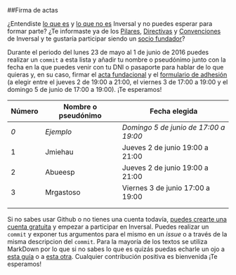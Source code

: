 ##Firma de actas

¿Entendiste [lo que es](https://github.com/inversal/Inversal-Org/blob/master/Bienvenida_a_Inversal.md) y [lo que no es](https://github.com/inversal/Inversal-Org/blob/master/Lo_que_Inversal_no_es.md) Inversal y no puedes esperar para formar parte? ¿Te informaste ya de los [Pilares](https://github.com/inversal/Inversal-Org/blob/master/Pilares_fundacionales.md), [Directivas](https://github.com/inversal/Inversal-Org/tree/master/Directivas) y [Convenciones](https://github.com/inversal/Inversal-Org/tree/master/Convenciones) de Inversal y te gustaría participar siendo un [socio fundador](https://github.com/inversal/Inversal-Org/blob/master/Directivas/Directiva_de_Participaci%C3%B3n.md)? 

Durante el periodo del lunes 23 de mayo al 1 de junio de 2016 puedes realizar un `commit` a esta lista y añadir tu nombre o pseudónimo junto con la fecha en la que puedes venir con tu DNI o pasaporte para hablar de lo que quieras y, en su caso, firmar el [acta fundacional](https://github.com/inversal/Inversal-Org/blob/master/meta.Inversal.LINK/Asociacion%20Autonomica/Estatutos/Acta%20Fundacional.doc?raw=true) y el [formulario de adhesión](https://github.com/inversal/Inversal-Org/blob/master/meta.Inversal.LINK/Formulario_de_Adhesion.md) (a elegir entre el jueves 2 de 19:00 a 21:00, el viernes 3 de 17:00 a 19:00 y el domingo 5 de junio de 17:00 a 19:00). ¡Te esperamos!

|Número|Nombre o pseudónimo|Fecha elegida|
| ------------- | ------------- | ------------- |
|_0_|_Ejemplo_|_Domingo 5 de junio de 17:00 a 19:00_|
|1|Jmiehau|Jueves 2 de junio 19:00 a 21:00|
|2|Abueesp|Jueves 2 de junio 19:00 a 21:00|
|3|Mrgastoso|Viernes 3 de junio 17:00 a 19:00|
||||
||||




Si no sabes usar Github o no tienes una cuenta todavía, [puedes crearte una cuenta gratuita](https://conociendogithub.readthedocs.io/en/latest/data/dinamica-de-uso/) y empezar a participar en Inversal. Puedes realizar un `commit` y exponer tus argumentos para el mismo en un *issue* o a través de la misma descripcion del `commit`. Para la mayoría de los textos se utiliza MarkDown por lo que si no sabes lo que es quizás puedas echarle un ojo a [esta guía](https://help.github.com/categories/writing-on-github/) o a [esta otra](https://guides.github.com/features/mastering-markdown/). Cualquier contribución positiva es bienvenida ¡Te esperamos!
